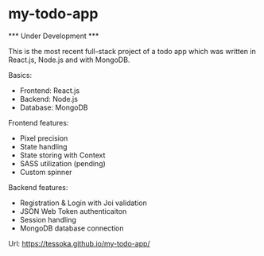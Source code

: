 # my-todo-app

*** Under Development ***

This is the most recent full-stack project of a todo app which was written in React.js, Node.js and with MongoDB.

Basics:
- Frontend: React.js
- Backend: Node.js
- Database: MongoDB

Frontend features:
- Pixel precision
- State handling
- State storing with Context
- SASS utilization (pending)
- Custom spinner

Backend features:
- Registration & Login with Joi validation
- JSON Web Token authenticaiton
- Session handling
- MongoDB database connection


Url: https://tessoka.github.io/my-todo-app/